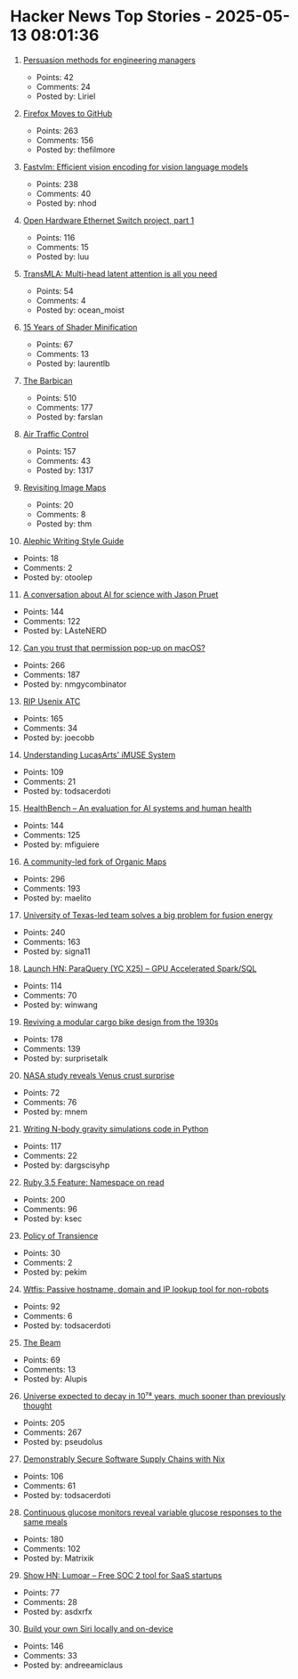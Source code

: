 # Hacker News Top Stories - 2025-05-13 08:01:36

1. [Persuasion methods for engineering managers](https://newsletter.manager.dev/p/5-powerful-persuasion-methods-for)
   - Points: 42
   - Comments: 24
   - Posted by: Liriel

2. [Firefox Moves to GitHub](https://github.com/mozilla-firefox/firefox)
   - Points: 263
   - Comments: 156
   - Posted by: thefilmore

3. [Fastvlm: Efficient vision encoding for vision language models](https://github.com/apple/ml-fastvlm)
   - Points: 238
   - Comments: 40
   - Posted by: nhod

4. [Open Hardware Ethernet Switch project, part 1](https://serd.es/2025/05/08/Switch-project-pt1.html)
   - Points: 116
   - Comments: 15
   - Posted by: luu

5. [TransMLA: Multi-head latent attention is all you need](https://arxiv.org/abs/2502.07864)
   - Points: 54
   - Comments: 4
   - Posted by: ocean_moist

6. [15 Years of Shader Minification](https://www.ctrl-alt-test.fr/2025/15-years-of-shader-minification/)
   - Points: 67
   - Comments: 13
   - Posted by: laurentlb

7. [The Barbican](https://arslan.io/2025/05/12/barbican-estate/)
   - Points: 510
   - Comments: 177
   - Posted by: farslan

8. [Air Traffic Control](https://computer.rip/2025-05-11-air-traffic-control.html)
   - Points: 157
   - Comments: 43
   - Posted by: 1317

9. [Revisiting Image Maps](https://css-tricks.com/revisiting-image-maps/)
   - Points: 20
   - Comments: 8
   - Posted by: thm

10. [Alephic Writing Style Guide](https://www.alephic.com/company/writing)
   - Points: 18
   - Comments: 2
   - Posted by: otoolep

11. [A conversation about AI for science with Jason Pruet](https://www.lanl.gov/media/publications/1663/0125-qa-jason-pruet)
   - Points: 144
   - Comments: 122
   - Posted by: LAsteNERD

12. [Can you trust that permission pop-up on macOS?](https://wts.dev/posts/tcc-who/)
   - Points: 266
   - Comments: 187
   - Posted by: nmgycombinator

13. [RIP Usenix ATC](https://bcantrill.dtrace.org/2025/05/11/rip-usenix-atc/)
   - Points: 165
   - Comments: 34
   - Posted by: joecobb

14. [Understanding LucasArts' iMUSE System](https://github.com/meshula/LabMidi/blob/main/LabMuse/imuse-technical.md)
   - Points: 109
   - Comments: 21
   - Posted by: todsacerdoti

15. [HealthBench – An evaluation for AI systems and human health](https://openai.com/index/healthbench/)
   - Points: 144
   - Comments: 125
   - Posted by: mfiguiere

16. [A community-led fork of Organic Maps](https://www.comaps.app/news/2025-05-12/3/)
   - Points: 296
   - Comments: 193
   - Posted by: maelito

17. [University of Texas-led team solves a big problem for fusion energy](https://news.utexas.edu/2025/05/05/university-of-texas-led-team-solves-a-big-problem-for-fusion-energy/)
   - Points: 240
   - Comments: 163
   - Posted by: signa11

18. [Launch HN: ParaQuery (YC X25) – GPU Accelerated Spark/SQL](undefined)
   - Points: 114
   - Comments: 70
   - Posted by: winwang

19. [Reviving a modular cargo bike design from the 1930s](https://www.core77.com/posts/136773/Reviving-a-Modular-Cargo-Bike-Design-from-the-1930s)
   - Points: 178
   - Comments: 139
   - Posted by: surprisetalk

20. [NASA study reveals Venus crust surprise](https://science.nasa.gov/science-research/astromaterials/nasa-study-reveals-venus-crust-surprise/)
   - Points: 72
   - Comments: 76
   - Posted by: mnem

21. [Writing N-body gravity simulations code in Python](https://alvinng4.github.io/grav_sim/5_steps_to_n_body_simulation/)
   - Points: 117
   - Comments: 22
   - Posted by: dargscisyhp

22. [Ruby 3.5 Feature: Namespace on read](https://bugs.ruby-lang.org/issues/21311)
   - Points: 200
   - Comments: 96
   - Posted by: ksec

23. [Policy of Transience](https://www.chiark.greenend.org.uk/~sgtatham/quasiblog/transience/)
   - Points: 30
   - Comments: 2
   - Posted by: pekim

24. [Wtfis: Passive hostname, domain and IP lookup tool for non-robots](https://github.com/pirxthepilot/wtfis)
   - Points: 92
   - Comments: 6
   - Posted by: todsacerdoti

25. [The Beam](https://www.erlang-solutions.com/blog/the-beam-erlangs-virtual-machine/)
   - Points: 69
   - Comments: 13
   - Posted by: Alupis

26. [Universe expected to decay in 10⁷⁸ years, much sooner than previously thought](https://phys.org/news/2025-05-universe-decay-years-sooner-previously.html)
   - Points: 205
   - Comments: 267
   - Posted by: pseudolus

27. [Demonstrably Secure Software Supply Chains with Nix](https://nixcademy.com/posts/secure-supply-chain-with-nix/)
   - Points: 106
   - Comments: 61
   - Posted by: todsacerdoti

28. [Continuous glucose monitors reveal variable glucose responses to the same meals](https://examine.com/research-feed/study/1jjKq1/)
   - Points: 180
   - Comments: 102
   - Posted by: Matrixik

29. [Show HN: Lumoar – Free SOC 2 tool for SaaS startups](https://www.lumoar.com)
   - Points: 77
   - Comments: 28
   - Posted by: asdxrfx

30. [Build your own Siri locally and on-device](https://thehyperplane.substack.com/p/build-your-own-siri-locally-on-device)
   - Points: 146
   - Comments: 33
   - Posted by: andreeamiclaus

